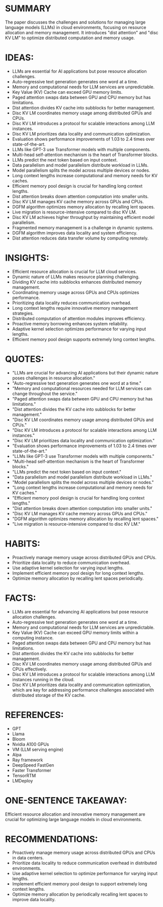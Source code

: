 # SUMMARY
The paper discusses the challenges and solutions for managing large language models (LLMs) in cloud environments, focusing on resource allocation and memory management. It introduces "dist attention" and "disc KV LM" to optimize distributed computation and memory usage.

# IDEAS:
- LLMs are essential for AI applications but pose resource allocation challenges.
- Auto-regressive text generation generates one word at a time.
- Memory and computational needs for LLM services are unpredictable.
- Key Value (KV) Cache can exceed GPU memory limits.
- Paged attention swaps data between GPU and CPU memory but has limitations.
- Dist attention divides KV cache into subblocks for better management.
- Disc KV LM coordinates memory usage among distributed GPUs and CPUs.
- Disc KV LM introduces a protocol for scalable interactions among LLM instances.
- Disc KV LM prioritizes data locality and communication optimization.
- Evaluation shows performance improvements of 1.03 to 2.4 times over state-of-the-art.
- LLMs like GPT-3 use Transformer models with multiple components.
- Multi-head self-attention mechanism is the heart of Transformer blocks.
- LLMs predict the next token based on input context.
- Data parallelism and model parallelism distribute workload in LLMs.
- Model parallelism splits the model across multiple devices or nodes.
- Long context lengths increase computational and memory needs for KV caches.
- Efficient memory pool design is crucial for handling long context lengths.
- Dist attention breaks down attention computation into smaller units.
- Disc KV LM manages KV cache memory across GPUs and CPUs.
- DGFM algorithm optimizes memory allocation by recalling lent spaces.
- Live migration is resource-intensive compared to disc KV LM.
- Disc KV LM achieves higher throughput by maintaining efficient model parallelism.
- Fragmented memory management is a challenge in dynamic systems.
- DGFM algorithm improves data locality and system efficiency.
- Dist attention reduces data transfer volume by computing remotely.

# INSIGHTS:
- Efficient resource allocation is crucial for LLM cloud services.
- Dynamic nature of LLMs makes resource planning challenging.
- Dividing KV cache into subblocks enhances distributed memory management.
- Coordinating memory usage across GPUs and CPUs optimizes performance.
- Prioritizing data locality reduces communication overhead.
- Long context lengths require innovative memory management strategies.
- Distributed computation of attention modules improves efficiency.
- Proactive memory borrowing enhances system reliability.
- Adaptive kernel selection optimizes performance for varying input lengths.
- Efficient memory pool design supports extremely long context lengths.

# QUOTES:
- "LLMs are crucial for advancing AI applications but their dynamic nature poses challenges in resource allocation."
- "Auto-regressive text generation generates one word at a time."
- "Memory and computational resources needed for LLM services can change throughout the service."
- "Paged attention swaps data between GPU and CPU memory but has limitations."
- "Dist attention divides the KV cache into subblocks for better management."
- "Disc KV LM coordinates memory usage among distributed GPUs and CPUs."
- "Disc KV LM introduces a protocol for scalable interactions among LLM instances."
- "Disc KV LM prioritizes data locality and communication optimization."
- "Evaluation shows performance improvements of 1.03 to 2.4 times over state-of-the-art."
- "LLMs like GPT-3 use Transformer models with multiple components."
- "Multi-head self-attention mechanism is the heart of Transformer blocks."
- "LLMs predict the next token based on input context."
- "Data parallelism and model parallelism distribute workload in LLMs."
- "Model parallelism splits the model across multiple devices or nodes."
- "Long context lengths increase computational and memory needs for KV caches."
- "Efficient memory pool design is crucial for handling long context lengths."
- "Dist attention breaks down attention computation into smaller units."
- "Disc KV LM manages KV cache memory across GPUs and CPUs."
- "DGFM algorithm optimizes memory allocation by recalling lent spaces."
- "Live migration is resource-intensive compared to disc KV LM."

# HABITS:
- Proactively manage memory usage across distributed GPUs and CPUs.
- Prioritize data locality to reduce communication overhead.
- Use adaptive kernel selection for varying input lengths.
- Implement efficient memory pool design for long context lengths.
- Optimize memory allocation by recalling lent spaces periodically.

# FACTS:
- LLMs are essential for advancing AI applications but pose resource allocation challenges.
- Auto-regressive text generation generates one word at a time.
- Memory and computational needs for LLM services are unpredictable.
- Key Value (KV) Cache can exceed GPU memory limits within a computing instance.
- Paged attention swaps data between GPU and CPU memory but has limitations.
- Dist attention divides the KV cache into subblocks for better management.
- Disc KV LM coordinates memory usage among distributed GPUs and CPUs effectively.
- Disc KV LM introduces a protocol for scalable interactions among LLM instances running in the cloud.
- Disc KV LM prioritizes data locality and communication optimization, which are key for addressing performance challenges associated with distributed storage of the KV cache.

# REFERENCES:
- GPT
- Llama
- Bloom
- Nvidia A100 GPUs
- VM (LLM serving engine)
- Alpa
- Ray framework
- DeepSpeed FastGen
- Faster Transformer
- TensorRTM
- LMDeploy

# ONE-SENTENCE TAKEAWAY:
Efficient resource allocation and innovative memory management are crucial for optimizing large language models in cloud environments.

# RECOMMENDATIONS:
- Proactively manage memory usage across distributed GPUs and CPUs in data centers.
- Prioritize data locality to reduce communication overhead in distributed environments.
- Use adaptive kernel selection to optimize performance for varying input lengths.
- Implement efficient memory pool design to support extremely long context lengths.
- Optimize memory allocation by periodically recalling lent spaces to improve data locality.